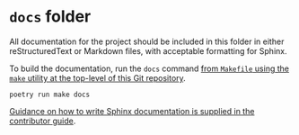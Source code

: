 # `docs` folder

All documentation for the project should be included in this folder in either
reStructuredText or Markdown files, with acceptable formatting for Sphinx.

To build the documentation, run the `docs` command [from `Makefile` using the `make`
utility at the top-level of this Git repository][docs-makefile].

```shell
poetry run make docs
```

[Guidance on how to write Sphinx documentation is supplied in the contributor
guide][writing-sphinx-documentation].

[docs-makefile]: ../docs/structure/README.md#makefile
[writing-sphinx-documentation]: ../docs/contributor_guide/writing_sphinx_documentation.md

